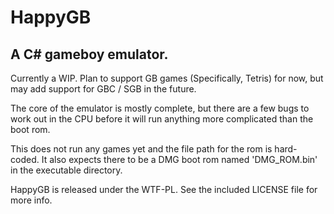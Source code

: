 HappyGB
===

A C# gameboy emulator.
---

Currently a WIP. Plan to support GB games (Specifically, Tetris) 
for now, but may add support for GBC / SGB in the future.

The core of the emulator is mostly complete, but there are a few bugs to work out in the CPU before it will run anything more complicated than the boot rom.

This does not run any games yet and the file path for the rom is hard-coded. It also expects there to be a DMG boot rom named 'DMG_ROM.bin' in the executable directory.

HappyGB is released under the WTF-PL. See the included LICENSE file for more info. 

